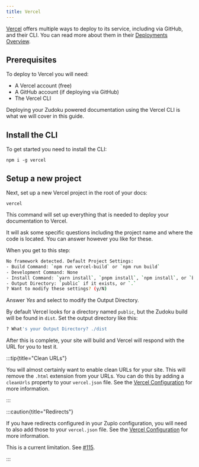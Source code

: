 ```yaml
---
title: Vercel
---
```


[Vercel](https://vercel.com) offers multiple ways to deploy to its service, including via GitHub, and their CLI. You can read more about them in their [Deployments Overview](https://vercel.com/docs/deployments/overview).

## Prerequisites

To deploy to Vercel you will need:

- A Vercel account (free)
- A GitHub account (if deploying via GitHub)
- The Vercel CLI

Deploying your Zudoku powered documentation using the Vercel CLI is what we will cover in this guide.

## Install the CLI

To get started you need to install the CLI:

```command
npm i -g vercel
```

## Setup a new project

Next, set up a new Vercel project in the root of your docs:

```command
vercel
```

This command will set up everything that is needed to deploy your documentation to Vercel.

It will ask some specific questions including the project name and where the code is located. You can answer however you like for these.

When you get to this step:

```bash
No framework detected. Default Project Settings:
- Build Command: `npm run vercel-build` or `npm run build`
- Development Command: None
- Install Command: `yarn install`, `pnpm install`, `npm install`, or `bun install`
- Output Directory: `public` if it exists, or `.`
? Want to modify these settings? (y/N)
```

Answer _Yes_ and select to modify the Output Directory.

By default Vercel looks for a directory named `public`, but the Zudoku build will be found in `dist`. Set the output directory like this:

```bash
? What's your Output Directory? ./dist
```

After this is complete, your site will build and Vercel will respond with the URL for you to test it.

:::tip{title="Clean URLs"}

You will almost certainly want to enable clean URLs for your site. This will remove the `.html` extension from your URLs. You can do this by adding a `cleanUrls` property to your `vercel.json` file. See the [Vercel Configuration](https://vercel.com/docs/projects/project-configuration#cleanurls) for more information.

:::

:::caution{title="Redirects"}

If you have redirects configured in your Zuplo configuration, you will need to also add those to your `vercel.json` file. See the [Vercel Configuration](https://vercel.com/docs/projects/project-configuration#redirects) for more information.

This is a current limitation. See [#115](https://github.com/zuplo/zudoku/issues/151).

:::
